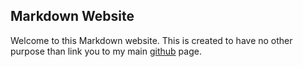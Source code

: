 ## Markdown Website

Welcome to this Markdown website. This is created to have no other purpose than link you to my main [github](https://iamzemuffinman.github.io/) page.
